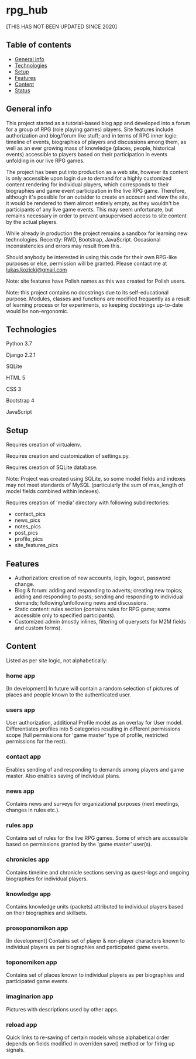 # rpg_hub

[THIS HAS NOT BEEN UPDATED SINCE 2020]

## Table of contents
* [General info](#general-info)
* [Technologies](#technologies)
* [Setup](#setup)
* [Features](#features)
* [Content](#content)
* [Status](#status)


## General info
This project started as a tutorial-based blog app and developed into a forum for a group of RPG (role playing games) players.
Site features include authorization and blog/forum like stuff; and in terms of RPG inner logic: timeline of events, biographies of players and discussions among them, as well as an ever growing mass of knowledge (places, people, historical events) accessible to players based on their participation in events unfolding in our live RPG games.

The project has been put into production as a web site, however its content is only accessible upon login due to demand for a highly customized content rendering for individual players, which corresponds to their biographies and game event participation in the live RPG game. Therefore, although it's possible for an outsider to create an account and view the site, it would be rendered to them almost entirely empty, as they wouldn't be participants of any live game events. This may seem unfortunate, but remains necessary in order to prevent unsupervised access to site content by the actual players.

While already in production the project remains a sandbox for learning new technologies. Recently: RWD, Bootstrap, JavaScript. Occasional inconsistencies and errors may result from this.

Should anybody be interested in using this code for their own RPG-like purposes or else, permission will be granted. Please contact me at lukas.kozicki@gmail.com

Note: site features have Polish names as this was created for Polish users.

Note: this project contains no docstrings due to its self-educational purpose. Modules, classes and functions are modified frequently as a result of learning process or for experiments, so keeping docstrings up-to-date would be non-ergonomic.

## Technologies
Python 3.7

Django 2.2.1

SQLite

HTML 5

CSS 3

Bootstrap 4

JavaScript


## Setup
Requires creation of virtualenv.

Requires creation and customization of settings.py.

Requires creation of SQLite database.

   Note: Project was created using SQLite, so some model fields and indexes may not meet standards of MySQL (particularly the sum of max_length of model fields combined within indexes).

Requires creation of 'media' directory with following subdirectories:
- contact_pics
- news_pics
- notes_pics
- post_pics
- profile_pics
- site_features_pics

## Features
- Authorization: creation of new accounts, login, logout, password change.
- Blog & forum: adding and responding to adverts; creating new topics; adding and responding to posts; sending and responding to individual demands; following/unfollowing news and discussions.
- Static content: rules section (contains rules for RPG game; some accessible only to specified participants).
- Customized admin (mostly inlines, filtering of querysets for M2M fields and custom forms).

## Content

Listed as per site logic, not alphabetically:
### home app
[In development] In future will contain a random selection of pictures of places and people known to the authenticated user.
### users app
User authorization, additional Profile model as an overlay for User model. Differentiates profiles into 5 categories resulting in different permissions scope (full permissions for 'game master' type of profile, restricted permissions for the rest).
### contact app
Enables sending of and responding to demands among players and game master. Also enables saving of individual plans.
### news app
Contains news and surveys for organizational purposes (next meetings, changes in rules etc.).
### rules app
Contains set of rules for the live RPG games. Some of which are accessible based on permissions granted by the 'game master' user(s).
### chronicles app
Contains timeline and chronicle sections serving as quest-logs and ongoing biographies for individual players.
### knowledge app
Contains knowledge units (packets) attributed to individual players based on their biographies and skillsets.
### prosoponomikon app
[In development] Contains set of player & non-player characters known to individual players as per biographies and participated game events.
### toponomikon app
Contains set of places known to individual players as per biographies and participated game events.
### imaginarion app
Pictures with descriptions used by other apps.
### reload app
Quick links to re-saving of certain models whose alphabetical order depends on fields modified in overriden save() method or for firing up signals.
